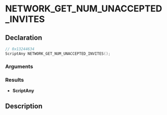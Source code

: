 # NETWORK_GET_NUM_UNACCEPTED_INVITES

## Declaration
```cpp
// 0x13244634
ScriptAny NETWORK_GET_NUM_UNACCEPTED_INVITES();
```

### Arguments

### Results
- **ScriptAny**

## Description
